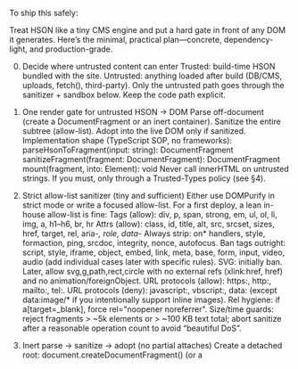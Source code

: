 To ship this safely:

 Treat HSON like a tiny CMS engine and put a hard gate in front of any DOM it generates. Here’s the minimal, practical plan—concrete, dependency-light, and production-grade.

0) Decide where untrusted content can enter
Trusted: build-time HSON bundled with the site.
Untrusted: anything loaded after build (DB/CMS, uploads, fetch(), third-party).
Only the untrusted path goes through the sanitizer + sandbox below. Keep the code path explicit.

1) One render gate for untrusted HSON → DOM
Parse off-document (create a DocumentFragment or an inert container).
Sanitize the entire subtree (allow-list).
Adopt into the live DOM only if sanitized.
Implementation shape (TypeScript SOP, no frameworks):
parseHsonToFragment(input: string): DocumentFragment
sanitizeFragment(fragment: DocumentFragment): DocumentFragment
mount(fragment, into: Element): void
Never call innerHTML on untrusted strings. If you must, only through a Trusted-Types policy (see §4).

2) Strict allow-list sanitizer (tiny and sufficient)
Either use DOMPurify in strict mode or write a focused allow-list. For a first deploy, a lean in-house allow-list is fine:
Tags (allow): div, p, span, strong, em, ul, ol, li, img, a, h1–h6, br, hr
Attrs (allow): class, id, title, alt, src, srcset, sizes, href, target, rel, aria-*, role, data-*
Always strip: on* handlers, style, formaction, ping, srcdoc, integrity, nonce, autofocus.
Ban tags outright: script, style, iframe, object, embed, link, meta, base, form, input, video, audio (add individual cases later with specific rules).
SVG: initially ban. Later, allow svg,g,path,rect,circle with no external refs (xlink:href, href) and no animation/foreignObject.
URL protocols (allow): https:, http:, mailto:, tel:.
URL protocols (deny): javascript:, vbscript:, data: (except data:image/* if you intentionally support inline images).
Rel hygiene: if a[target=_blank], force rel="noopener noreferrer".
Size/time guards: reject fragments > ~5k elements or > ~100 KB text total; abort sanitize after a reasonable operation count to avoid “beautiful DoS”.

3) Inert parse → sanitize → adopt (no partial attaches)
Create a detached root: document.createDocumentFragment() (or a <template> element).
Build nodes with createElement APIs; if you must parse HTML, put it in a detached container, sanitize there, then move children out.
Only append to the live DOM after the full subtree passes sanitation.

4) Content Security Policy (CSP) + (optional) Trusted Types
Set a tight CSP that matches your runtime:
default-src 'self';
script-src 'self';
style-src 'self' 'unsafe-inline';
img-src 'self' data:;
font-src 'self';
connect-src 'self';
object-src 'none';
base-uri 'self';
frame-ancestors 'self';
If you can move inline styles to CSS, drop 'unsafe-inline' from style-src.
When ready, add Trusted Types to force all DOM-creation through your gate:
require-trusted-types-for 'script';
trusted-types hson;
Implement a single TT policy (e.g., window.trustedTypes.createPolicy('hson', { createHTML: ... })) that only accepts strings from your sanitizer.
5) Network discipline for fetched HSON
Same-origin only for HSON fetches (/content/...), HTTPS required.
Versioned paths or hashes for server responses (e.g., /content/abc123.hson).
If you serve static HSON, add Cache-Control: max-age=31536000, immutable to hashed files; otherwise short TTLs.
No third-party HSON without a sandboxed iframe (see §8).
6) Forms, cookies, and navigation safety
If you ever permit <a target=_blank>, enforce rel="noopener noreferrer" in the sanitizer.
Don’t allow <base> or <meta http-equiv="refresh">; strip them at the gate.
Keep auth/session cookies HttpOnly; Secure; SameSite=Lax|Strict so even if a mistake slips, document.cookie is empty or limited.
7) Error visibility without leaking data
Wrap sanitize+mount in try/catch.
Dev build: render a tiny overlay with a short error code and the offending node name; no string echo of attacker content.
Prod: fail closed (don’t mount) and log a structured error to your server with redaction.
8) Editor/preview isolation (when you add live editing)
Put WYSIWYG or user-editable previews in a sandboxed iframe:
sandbox="allow-scripts allow-same-origin" (omit allow-top-navigation, omit allow-popups initially).
Pass only sanitized HTML across postMessage. Parent never touches raw user strings.
The rest of the site remains on the parent origin with the tight CSP.
9) Tests you actually run (tiny corpus, big payoff)
Automate a dozen regression cases and run them on every change:
<img src=javascript:alert(1)> → removed/neutralized.
<a href="javascript:..."> → href stripped.
<svg onload=...> → tag stripped.
<a target=_blank> → gets rel="noopener noreferrer".
<base href="//evil"> → stripped.
<meta http-equiv=refresh content=0;url=//evil> → stripped.
style="background:url(javascript:...)" → style stripped.
srcdoc="<script>..." → attr stripped.
Oversized fragment → rejected gracefully.
10) Perf keep-alive for your visuals
Keep your fog/cloud animations on transform/opacity only.
Don’t animate filter: blur() on giant layers.
Add @media (prefers-reduced-motion: reduce){ animation: none; }.
Use contain: paint and will-change: transform on moving layers sparingly (only on the clouds).
11) Operational hygiene
HTTPS only (HSTS: max-age=15552000; includeSubDomains).
Subresource Integrity on third-party scripts (if you ever add any).
Service Worker (if used): versioned caches, skip-waiting + clients-claim on deploy to avoid stale sanitizer/runtime.
Minimal “rest-easy” deployment profile
All untrusted HSON goes through one sanitizer with the allow-lists above.
CSP set as shown; later, add Trusted Types and route innerHTML through a single policy.
Inert parse → sanitize → adopt; never partially attach.
If live editing/preview exists, it lives in a sandboxed iframe with message-passing.
Add the tiny regression corpus to CI; block deploy on sanitizer regressions.
This is the boring, reliable setup you want. It doesn’t fight your “interactive HSON” goals, and it scales from “static flower site” to “user-editable pages” without changing the fundamentals.